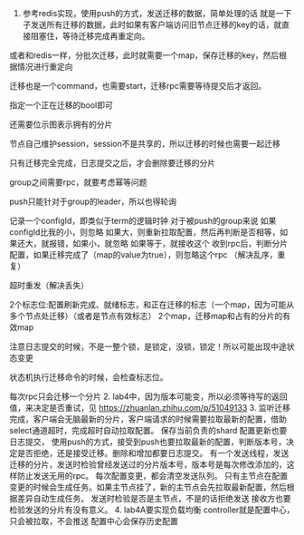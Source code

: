 1. 参考redis实现，使用push的方式，发送迁移的数据，简单处理的话
就是一下子发送所有迁移的数据，此时如果有客户端访问旧节点迁移的key的话，就直接阻塞住，等待迁移完成再重定向。

或者和redis一样，分批次迁移，此时就需要一个map，保存迁移的key，然后根据情况进行重定向

迁移也是一个command，也需要start，迁移rpc需要等待提交后才返回。

指定一个正在迁移的bool即可

还需要位示图表示拥有的分片

节点自己维护session，session不是共享的，所以迁移的时候也需要一起迁移

只有迁移完全完成，日志提交之后，才会删除要迁移的分片

group之间需要rpc，就要考虑幂等问题

push只能针对于group的leader，所以也得轮询

记录一个configId，即类似于term的逻辑时钟
对于被push的group来说
如果configId比我的小，则忽略
如果大，则重新拉取配置，然后再判断是否相等，如果还大，就报错，如果小，就忽略
如果等于，就接收这个
收到rpc后，判断分片配置，如果迁移完成了（map的value为true），则忽略这个rpc
（解决乱序，重复）

超时重发（解决丢失）

2个标志位:配置刷新完成、就绪标志，和正在迁移的标志（一个map，因为可能从多个节点处迁移）（或者是节点有效标志）
2个map，迁移map和占有的分片的有效map

注意日志提交的时候，不是一整个锁，是锁定，没锁，锁定！所以可能出现中途状态变更

状态机执行迁移命令的时候，会检查标志位。

每次rpc只会迁移一个分片
2. lab4中，因为版本可能变，所以必须等待写的返回值，来决定是否重试，见
https://zhuanlan.zhihu.com/p/51049133
3. 监听迁移完成，客户端会无脑最新的分片，客户端请求的时候需要拉取最新的配置，借助select通道超时，完成超时自动拉取配置。
   保存当前负责的shard
   配置更新也要日志提交，
   使用push的方式，接受到push也要拉取最新的配置，判断版本号，决定是否拒绝，还是接受迁移。删除和增加都要日志提交。
   有一个发送线程，发送迁移的分片，发送时检验曾经发送过的分片版本号，版本号是每次修改添加的，这样防止发送无用的rpc。
   每次配置变更，都会清空发送队列。
   只有主节点在配置变更的时候会生成任务。如果主节点挂了，新的主节点会先拉取最新配置，然后根据差异自动生成任务。
   发送时检验是否是主节点，不是的话拒绝发送
   接收方也要检验发送的分片有没有意义。
4. lab4A要实现负载均衡
controller就是配置中心，只会被拉取，不会推送
配置中心会保存历史配置